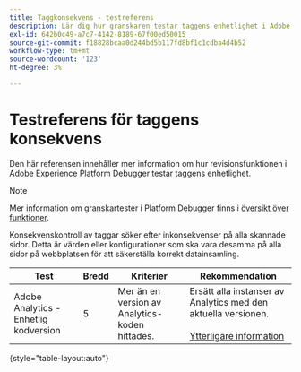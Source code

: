 ```yaml
---
title: Taggkonsekvens - testreferens
description: Lär dig hur granskaren testar taggens enhetlighet i Adobe Experience Platform Debugger.
exl-id: 642b0c49-a7c7-4142-8189-67f00ed50015
source-git-commit: f18828bcaa0d244bd5b117fd8bf1c1cdba4d4b52
workflow-type: tm+mt
source-wordcount: '123'
ht-degree: 3%

---
```


# Testreferens för taggens konsekvens

Den här referensen innehåller mer information om hur revisionsfunktionen i Adobe Experience Platform Debugger testar taggens enhetlighet.

>[!NOTE]
>
>Mer information om granskartester i Platform Debugger finns i [översikt över funktioner](./overview.md).

Konsekvenskontroll av taggar söker efter inkonsekvenser på alla skannade sidor. Detta är värden eller konfigurationer som ska vara desamma på alla sidor på webbplatsen för att säkerställa korrekt datainsamling.

| Test | Bredd | Kriterier | Rekommendation |
| --- | --- | --- | --- |
| Adobe Analytics - Enhetlig kodversion | 5 | Mer än en version av Analytics-koden hittades. | Ersätt alla instanser av Analytics med den aktuella versionen.<br><br>[Ytterligare information](https://experienceleague.adobe.com/docs/analytics/implementation/home.html) |

{style="table-layout:auto"}
